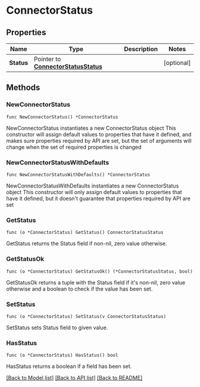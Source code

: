 # ConnectorStatus

## Properties

Name | Type | Description | Notes
------------ | ------------- | ------------- | -------------
**Status** | Pointer to [**ConnectorStatusStatus**](ConnectorStatusStatus.md) |  | [optional] 

## Methods

### NewConnectorStatus

`func NewConnectorStatus() *ConnectorStatus`

NewConnectorStatus instantiates a new ConnectorStatus object
This constructor will assign default values to properties that have it defined,
and makes sure properties required by API are set, but the set of arguments
will change when the set of required properties is changed

### NewConnectorStatusWithDefaults

`func NewConnectorStatusWithDefaults() *ConnectorStatus`

NewConnectorStatusWithDefaults instantiates a new ConnectorStatus object
This constructor will only assign default values to properties that have it defined,
but it doesn't guarantee that properties required by API are set

### GetStatus

`func (o *ConnectorStatus) GetStatus() ConnectorStatusStatus`

GetStatus returns the Status field if non-nil, zero value otherwise.

### GetStatusOk

`func (o *ConnectorStatus) GetStatusOk() (*ConnectorStatusStatus, bool)`

GetStatusOk returns a tuple with the Status field if it's non-nil, zero value otherwise
and a boolean to check if the value has been set.

### SetStatus

`func (o *ConnectorStatus) SetStatus(v ConnectorStatusStatus)`

SetStatus sets Status field to given value.

### HasStatus

`func (o *ConnectorStatus) HasStatus() bool`

HasStatus returns a boolean if a field has been set.


[[Back to Model list]](../README.md#documentation-for-models) [[Back to API list]](../README.md#documentation-for-api-endpoints) [[Back to README]](../README.md)


